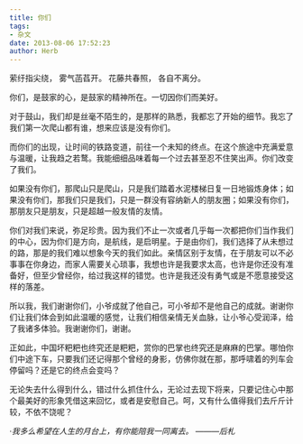 ```yaml
---
title: 你们
tags:
- 杂文
date: 2013-08-06 17:52:23
author: Herb
---
```


萦纡指尖绕，
雾气菡萏开。
花藤共春照，
各自不离分。

你们，是鼓家的心，是鼓家的精神所在。一切因你们而美好。

对于鼓山，我们却是丝毫不陌生的，是那样的熟悉，我都忘了开始的细节。我忘了我们第一次爬山都有谁，想来应该是没有你们。

而你们的出现，让时间的铁路变道，前往一个未知的终点。在这个旅途中充满爱意与温暖，让我趋之若鹜。我能细细品味着每一个过去甚至忍不住笑出声。你们改变了我们。

如果没有你们，那爬山只是爬山，只是我们踏着水泥楼梯日复一日地锻炼身体；如果没有你们，那我们只是我们，只是一群没有容纳新人的朋友圈；如果没有你们，那朋友只是朋友，只是超越一般友情的友情。

你们对我们来说，弥足珍贵。因为我们不止一次或者几乎每一次都把你们当作我们的中心，因为你们是方向，是航线，是启明星。于是由你们，我们选择了从未想过的路，那是的我们难以想象今天的我们如此。亲情区别于友情，在于朋友可以不必事事在你身边，而家人需要关心琐事，我想也许是我要求太高，也许是你还没有准备好，但至少曾经你，给过我这样的错觉。也许是我还没有勇气或是不愿意接受这样的落差。

所以我，我们谢谢你们，小爷成就了他自己，可小爷却不是他自己的成就。谢谢你们让我们体会到如此温暖的感觉，让我们相信亲情无关血脉，让小爷心受润泽，给了我诸多体验。我谢谢你们，谢谢。

正如此，中国坏粑粑也终究还是粑粑，赏你的巴掌也终究还是麻麻的巴掌。哪怕你们中途下车，只要我们还记得那个曾经的身影，仿佛你就在那，那呼啸着的列车会停留吗？还是它的终点会变吗？

无论失去什么得到什么，错过什么抓住什么，无论过去现下将来，只要记住心中那个最美好的形象凭借这来回忆，或者是安慰自己。呵，又有什么值得我们去斤斤计较，不依不饶呢？

·*我多么希望在人生的月台上，有你能陪我一同离去。 ———后札*
